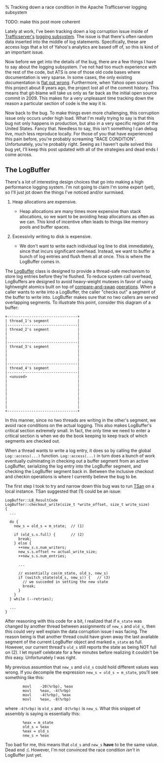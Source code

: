 % Tracking down a race condition in the Apache Trafficserver logging subsystem

TODO: make this post more coherent

Lately at work, I've been tracking down a log corruption issue inside of [Trafficserver's][0]
[logging subsystem][1]. The issue is that there's often random data inserted into the middle of log statements. Specifically, these are access logs
that a lot of Yahoo's analytics are based off of, so this is kind of an important issue.

Now before we get into the details of the bug, there are a few things I have to say about the logging subsystem. I've not had too much experience
with the rest of the code, but ATS is one of those old code bases where documentation is very sparse. In some cases, the only existing documentation is
[flat out wrong][2]. Furthermore, when Yahoo open sourced this project about 8 years ago, the project lost all of the commit history. This means that
git-blame will take us only as far back as the initial open source commit in 2009. This makes for a very unpleasant time tracking down the reason
a particular section of code is the way it is.

Now back to the bug. To make things even more challenging, this corruption issue only occurs under high load. What I'm really trying to say is that
this bug not only happens in production, but also in a very specific region of the United States. Fancy that. Needless to say, this isn't something I can
debug live, much less reproduce locally. For those of you that have experienced this pain before, you're probably screaming "RACE CONDITION".
Unfortunately, you're probably right. Seeing as I haven't quite solved this bug yet, I'll keep this post updated with all of the strategies and dead ends
I come across.

## The LogBuffer

There's a lot of interesting design choices that go into making a high performance logging system. I'm not going to claim I'm some expert (yet), so I'll just
jot down the things I've noticed and/or surmised.

1. Heap allocations are expensive.

    * Heap allocations are many times more expensive than stack allocations, so we want to be avoiding heap allocations as often as we can. This kind of incentive
    often leads to things like memory pools and buffer spaces.

2. Excessivily writing to disk is expensive.

    * We don't want to write each individual log line to disk immediately, since that incurs significant overhead. Instead, we want to buffer a bunch of log entries
    and flush them all at once. This is where the LogBuffer comes in.

The [LogBuffer][3] class is designed to provide a thread-safe mechanism to store log entries before they're flushed. To reduce system call overhead, LogBuffers
are designed to avoid heavy-weight mutexes in favor of using lightweight atomics built on top of [compare-and-swap][4] [operations][5]. When a caller wants
to write into a LogBuffer, the caller "checks out" a segment of the buffer to write into. LogBuffer makes sure that no two callers are served overlapping segments.
To illustrate this point, consider this diagram of a buffer:

```
+--------------------------------+
| thread_1's segment             |
|--------------------------------|
| thread_2's segment             |
|                                |
|                                |
|--------------------------------|
| thread_3's segment             |
|                                |
|                                |
|                                |
|--------------------------------|
| thread_4's segment             |
|--------------------------------|
| <unused>                       |
|                                |
|                                |
|                                |
|                                |
|                                |
|                                |
|                                |
+--------------------------------+
```

In this manner, since no two threads are writing in the other's segment, we avoid race conditions on the actual logging. This also makes LogBuffer's critical
section extremely small. In fact, the only time we need to enter a critical section is when we do the book keeping to keep track of which segments are checked out.

When a thread wants to write a log entry, it does so by calling the global `Log::access(...)` function. `Log::access(...)` in turn does a bunch of work eventually
culminating in checking out a buffer segment from an active LogBuffer, serializing the log entry into the LogBuffer segment, and checking the LogBuffer segment
back in. Between the inclusive checkout and checkin operations is where I currently believe the bug to be.

The first step I took to try and narrow down this bug was to run [TSan][6] on a local instance. TSan suggested that (1) could be an issue:

``` {#function .cpp .numberLines startFrom="1"}
LogBuffer::LB_ResultCode
LogBuffer::checkout_write(size_t *write_offset, size_t write_size)
{
  ...

  do {
    new_s = old_s = m_state;  // (1)

    if (old_s.s.full) {       // (2)
      break;
    } else {
      ++new_s.s.num_writers;
      new_s.s.offset += actual_write_size;
      ++new_s.s.num_entries;

      ...

      // essentially cas(m_state, old_s, new_s)
      if (switch_state(old_s, new_s)) {   // (3)
        // we succeded in setting the new state
        break;
      }
    }
  } while (--retries);

  ...
}
```

After reasoning with this code for a bit, I realized that if `m_state` was changed by another thread between assignments of `new_s` and `old_s`,
then this could very well explain the data corruption issue I was facing. The reason being is that another thread could have given away the last available segment of the
current LogBuffer object and marked `m_state` as full. However, our current thread's `old_s` still reports the state as being NOT full on (2). I let myself celebrate for a few
minutes before realizing it couldn't be _this_ easy. Unfortunately I was right.

My previous assumtion that `new_s` and `old_s` could hold different values was wrong. If you decompile the expression `new_s = old_s = m_state`, you'll see something like this:

```
        movl    -20(%rbp), %eax
        movl    %eax, -4(%rbp)
        movl    -4(%rbp), %eax
        movl    %eax, -8(%rbp)
```

where `-4(%rbp)` is `old_s` and `-8(%rbp)` is `new_s`. What this snippet of assembly is saying is essentially this:

```
        %eax = m_state
        old_s = %eax
        %eax = old_s
        new_s = %eax
```

Too bad for me, this means that `old_s` and `new_s` **have** to be the same value. Dead end :(. However, I'm not convinced the race condition _isn't_ in LogBuffer just yet.



[0]: https://github.com/apache/trafficserver
[1]: https://github.com/apache/trafficserver/tree/master/proxy/logging
[2]: https://github.com/apache/trafficserver/blob/master/proxy/logging/Log.h#L47
[3]: https://github.com/apache/trafficserver/blob/master/proxy/logging/LogBuffer.h
[4]: https://en.wikipedia.org/wiki/Compare-and-swap
[5]: https://github.com/apache/trafficserver/blob/master/proxy/logging/LogBuffer.cc#L270
[6]: https://github.com/google/sanitizers/wiki/ThreadSanitizerCppManual
